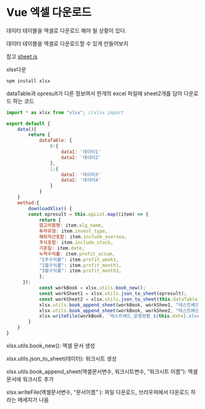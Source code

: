 # Vue 엑셀 다운로드 

데이터 테이블을 엑셀로 다운로드 해야 될 상황이 있다.

데이터 테이블을 엑셀로 다운로드할 수 있게 만들어보자

참고 [sheet.js](https://docs.sheetjs.com/) 

xlsx다운

```js
npm install xlsx
```

dataTable과 opresult가 다른 정보여서 한개의 excel 파일에 sheet2개를 담아 다운로드 하는 코드

```js
import * as xlsx from "xlsx"; //xlsx import

export default {
	data(){
		return { 
			dataTable: {
				0:{
					data1: '데이터1'
					data2: '데이터2'
				},
				1:{
					data1: '데이터3'
					data2: '데이터4'
				}	
			}
	}
	method:{
		downloadXlsx() {
		const opresult = this.opList.map((item) => {
            return {
            알고리즘명: item.alg_name,
            투자유형: item.invest_type,
            해외자산포함: item.include_oversea,
            주식포함: item.include_stock,
            기준일: item.date,
            누적수익률: item.profit_accum,
            "1주수익률": item.profit_week1,
            "1월수익률": item.profit_month1,
            "3월수익률": item.profit_month3,
            };
      });
			const workBook = xlsx.utils.book_new();
			const workSheet1 = xlsx.utils.json_to_sheet(opresult);
			const workSheet2 = xlsx.utils.json_to_sheet(this.dataTable);
			xlsx.utils.book_append_sheet(workBook, workShee1, "테스트베드 전체");
			xlsx.utils.book_append_sheet(workBook, workShee2, "테스트베드 전체");
			xlsx.writeFile(workBook, `테스트베드_운용현황_${this.date}.xlsx`);
		}
	}
}
```

xlsx.utils.book_new(): 엑셀 문서 생성 

xlsx.utils.json_to_sheet(데이터): 워크시트 생성

xlsx.utils.book_append_sheet(엑셀문서변수, 워크시트변수, ”워크시트 이름”): 엑셀 문서에 워크시트 추가

xlsx.writeFile(엑셀문서변수, “문서이름” ): 파일 다운로드, 브러우져에서 다운로드 하라는 메세지가 나옴
